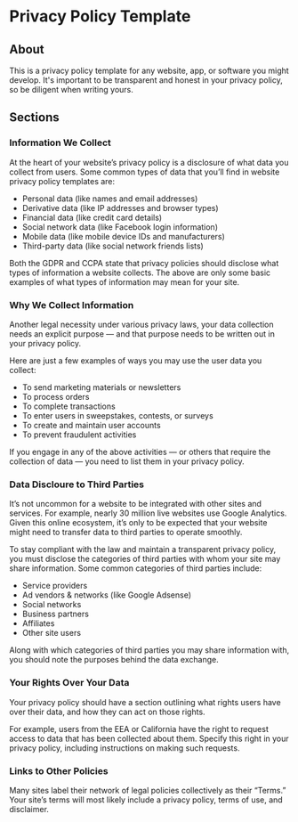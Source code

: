 # Privacy Policy Template

## About 

This is a privacy policy template for any website, app, or software you might develop. It's important to be transparent and honest in your privacy policy, so be diligent when writing yours.

## Sections

### Information We Collect

At the heart of your website’s privacy policy is a disclosure of what data you collect from users. Some common types of data that you’ll find in website privacy policy templates are:

* Personal data (like names and email addresses)
* Derivative data (like IP addresses and browser types)
* Financial data (like credit card details)
* Social network data (like Facebook login information)
* Mobile data (like mobile device IDs and manufacturers)
* Third-party data (like social network friends lists)

Both the GDPR and CCPA state that privacy policies should disclose what types of information a website collects. The above are only some basic examples of what types of information may mean for your site.

### Why We Collect Information

Another legal necessity under various privacy laws, your data collection needs an explicit purpose — and that purpose needs to be written out in your privacy policy.

Here are just a few examples of ways you may use the user data you collect:

* To send marketing materials or newsletters
* To process orders
* To complete transactions
* To enter users in sweepstakes, contests, or surveys
* To create and maintain user accounts
* To prevent fraudulent activities

If you engage in any of the above activities — or others that require the collection of data — you need to list them in your privacy policy.

### Data Discloure to Third Parties

It’s not uncommon for a website to be integrated with other sites and services. For example, nearly 30 million live websites use Google Analytics. Given this online ecosystem, it’s only to be expected that your website might need to transfer data to third parties to operate smoothly.

To stay compliant with the law and maintain a transparent privacy policy, you must disclose the categories of third parties with whom your site may share information. Some common categories of third parties include:

* Service providers
* Ad vendors & networks (like Google Adsense)
* Social networks
* Business partners
* Affiliates
* Other site users

Along with which categories of third parties you may share information with, you should note the purposes behind the data exchange.

### Your Rights Over Your Data

Your privacy policy should have a section outlining what rights users have over their data, and how they can act on those rights.

For example, users from the EEA or California have the right to request access to data that has been collected about them. Specify this right in your privacy policy, including instructions on making such requests.

### Links to Other Policies

Many sites label their network of legal policies collectively as their “Terms.” Your site’s terms will most likely include a privacy policy, terms of use, and disclaimer.
